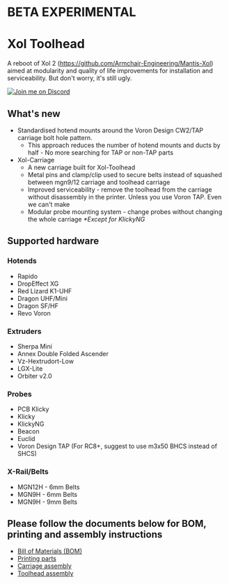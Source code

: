 # BETA EXPERIMENTAL
# Xol Toolhead
A reboot of Xol 2 (<https://github.com/Armchair-Engineering/Mantis-Xol>) aimed at modularity and quality of life improvements for installation and serviceability. But don't worry, it's still ugly.

[![Join me on Discord](https://discord.com/api/guilds/1029426383614648421/widget.png?style=banner2)](https://discord.gg/armchairengineeringsux)

## What's new
* Standardised hotend mounts around the Voron Design CW2/TAP carriage bolt hole pattern.
  * This approach reduces the number of hotend mounts and ducts by half - No more searching for TAP or non-TAP parts
* Xol-Carriage
  * A new carriage built for Xol-Toolhead
  * Metal pins and clamp/clip used to secure belts instead of squashed between mgn9/12 carriage and toolhead carriage
  * Improved serviceability - remove the toolhead from the carriage without disassembly in the printer. Unless you use Voron TAP. Even we can't make 
  * Modular probe mounting system - change probes without changing the whole carriage _*Except for KlickyNG_

## Supported hardware
### Hotends
* Rapido
* DropEffect XG
* Red Lizard K1-UHF
* Dragon UHF/Mini
* Dragon SF/HF
* Revo Voron

### Extruders
* Sherpa Mini
* Annex Double Folded Ascender
* Vz-Hextrudort-Low
* LGX-Lite
* Orbiter v2.0

### Probes
* PCB Klicky
* Klicky
* KlickyNG
* Beacon
* Euclid
* Voron Design TAP (For RC8+, suggest to use m3x50 BHCS instead of SHCS)

### X-Rail/Belts
* MGN12H - 6mm Belts
* MGN9H - 6mm Belts
* MGN9H - 9mm Belts

## Please follow the documents below for BOM, printing and assembly instructions
* [Bill of Materials (BOM)](BOM.md)
* [Printing parts](printing.md)
* [Carriage assembly](xol_carriage_assembly.md)
* [Toolhead assembly](toolhead_assembly.md)